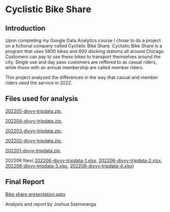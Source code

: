 # Cyclistic Bike Share

## **Introduction**
Upon completing my Google Data Analytics course I chose to do a project on a fictional company called Cyclistic Bike Share. Cyclistic Bike Share is a program that uses 5800 bikes and 600 docking stations all around Chicago. Customers can pay to use these bikes to transport themselves around the city. Single use and day pass customers are reffered to as casual riders, while those with an annual membership are called member riders.

This project analyzed the differences in the way that casual and member riders uesd the service in 2022.

## Files used for analysis

[202205-divvy-tripdata.zip](https://github.com/jssem001/bike-share/files/9311533/202205-divvy-tripdata.zip),

[202204-divvy-tripdata.zip](https://github.com/jssem001/bike-share/files/9311537/202204-divvy-tripdata.zip),

[202203-divvy-tripdata.zip](https://github.com/jssem001/bike-share/files/9311542/202203-divvy-tripdata.zip),

[202202-divvy-tripdata.zip](https://github.com/jssem001/bike-share/files/9311546/202202-divvy-tripdata.zip),

[202201-divvy-tripdata.zip](https://github.com/jssem001/bike-share/files/9311548/202201-divvy-tripdata.zip),

202206 files(
[202206-divvy-tripdata-1.xlsx](https://github.com/jssem001/bike-share/files/9312114/202206-divvy-tripdata-1.xlsx),
[202206-divvy-tripdata-2.xlsx](https://github.com/jssem001/bike-share/files/9312115/202206-divvy-tripdata-2.xlsx),
[202206-divvy-tripdata-3.xlsx](https://github.com/jssem001/bike-share/files/9312116/202206-divvy-tripdata-3.xlsx),
[202206-divvy-tripdata-4.xlsx](https://github.com/jssem001/bike-share/files/9312117/202206-divvy-tripdata-4.xlsx))

## Final Report
[Bike share presentation.pptx](https://github.com/jssem001/bike-share/files/9313719/Bike.share.presentation.pptx)


Analysis and report by Joshua Ssemwanga
